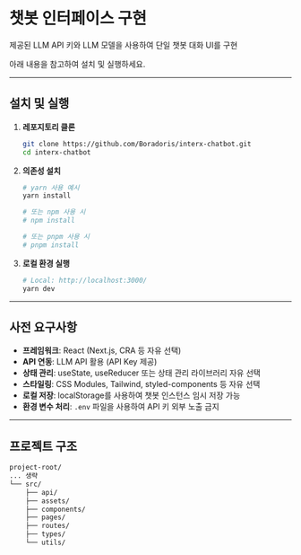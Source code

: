 # 챗봇 인터페이스 구현

제공된 LLM API 키와 LLM 모델을 사용하여 단일 챗봇 대화 UI를 구현

아래 내용을 참고하여 설치 및 실행하세요.

---

## 설치 및 실행

1. **레포지토리 클론**

   ```bash
   git clone https://github.com/Boradoris/interx-chatbot.git
   cd interx-chatbot
   ```

2. **의존성 설치**

   ```bash
   # yarn 사용 예시
   yarn install

   # 또는 npm 사용 시
   # npm install

   # 또는 pnpm 사용 시
   # pnpm install
   ```

3. **로컬 환경 실행**

   ```bash
   # Local: http://localhost:3000/
   yarn dev
   ```

---

## 사전 요구사항

- **프레임워크**: React (Next.js, CRA 등 자유 선택)
- **API 연동**: LLM API 활용 (API Key 제공)
- **상태 관리**: useState, useReducer 또는 상태 관리 라이브러리 자유 선택
- **스타일링**: CSS Modules, Tailwind, styled-components 등 자유 선택
- **로컬 저장**: localStorage를 사용하여 챗봇 인스턴스 임시 저장 가능
- **환경 변수 처리**: `.env` 파일을 사용하여 API 키 외부 노출 금지

---

## 프로젝트 구조

```bash
project-root/
... 생략
└── src/
    ├── api/
    ├── assets/
    ├── components/
    ├── pages/
    ├── routes/
    ├── types/
    └── utils/
```
